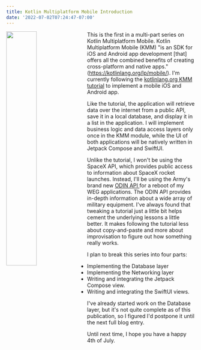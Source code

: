 ```yaml
---
title: Kotlin Multiplatform Mobile Introduction
date: '2022-07-02T07:24:47-07:00'
---
```

<img style="float: left; margin:0 1em 1em 0; width: 40%" src="/img/blog/kmm.png"/> 

This is the first in a multi-part series on Kotlin Multiplatform Mobile.  Kotlin Multiplatform Mobile (KMM) "is an SDK for iOS and Android app development \[that] offers all the combined benefits of creating cross-platform and native apps." (<https://kotlinlang.org/lp/mobile/>).  I'm currently following the [kotlinlang.org KMM tutorial](https://play.kotlinlang.org/hands-on/Networking%20and%20Data%20Storage%20with%20Kotlin%20Multiplatfrom%20Mobile/01_Introduction) to implement a mobile iOS and Android app.  

Like the tutorial, the application will retrieve data over the internet from a public API, save it in a local database, and display it in a list in the application.  I will implement business logic and data access layers only once in the KMM module, while the UI of both applications will be natively written in Jetpack Compose and SwiftUI. 

 Unlike the tutorial, I won't be using the SpaceX API, which provides public access to information about SpaceX rocket launches.  Instead, I'll be using the Army's brand new [ODIN API ](https://odin.tradoc.army.mil/WEG) for a reboot of my WEG applications.  The ODIN API provides in-depth information about a wide array of military equipment.  I've always found that tweaking a tutorial just a little bit helps cement the underlying lessons a little better. It makes following the tutorial less about copy-and-paste and more about improvisation to figure out how something really works.  

I plan to break this series into four parts:

* Implementing the Database layer
* Implementing the Networking layer
* Writing and integrating the Jetpack Compose view.
* Writing and integrating the SwiftUI views.

I've already started work on the Database layer, but it's not quite complete as of this publication, so I figured I'd postpone it until the next full blog entry.  

Until next time, I hope you have a happy 4th of July.
